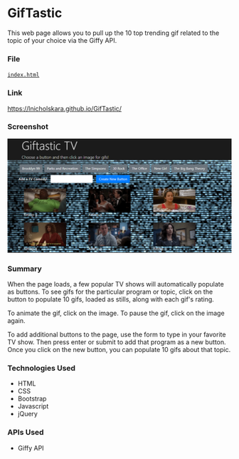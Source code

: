 # GifTastic
This web page allows you to pull up the 10 top trending gif related to the topic of your choice via the Giffy API.

### File

[`index.html`](index.html)

### Link

https://lnicholskara.github.io/GifTastic/

### Screenshot

![Image of homescreen](assets/images/TVGifsWebApp.png)

### Summary
When the page loads, a few popular TV shows will automatically populate as buttons. To see gifs for the particular program or topic, click on the button to populate 10 gifs, loaded as stills, along with each gif's rating.

To animate the gif, click on the image. To pause the gif, click on the image again.

To add additional buttons to the page, use the form to type in your favorite TV show. Then press enter or submit to add that program as a new button. Once you click on the new button, you can populate 10 gifs about that topic.

### Technologies Used

* HTML
* CSS
* Bootstrap
* Javascript
* jQuery

### APIs Used

* Giffy API
